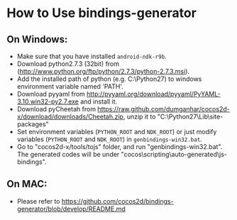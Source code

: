 How to Use bindings-generator
==================

On Windows:
------------

* Make sure that you have installed `android-ndk-r9b`.
* Download python2.7.3 (32bit) from (http://www.python.org/ftp/python/2.7.3/python-2.7.3.msi).
* Add the installed path of python (e.g. C:\Python27) to windows environment variable named 'PATH'.
* Download pyyaml from http://pyyaml.org/download/pyyaml/PyYAML-3.10.win32-py2.7.exe and install it.
* Download pyCheetah from https://raw.github.com/dumganhar/cocos2d-x/download/downloads/Cheetah.zip, unzip it to "C:\Python27\Lib\site-packages"
* Set environment variables (`PYTHON_ROOT` and `NDK_ROOT`) or just modify variables (`PYTHON_ROOT` and `NDK_ROOT`) in `genbindings-win32.bat`.
* Go to "cocos2d-x/tools/tojs" folder, and run "genbindings-win32.bat". The generated codes will be under "cocos\scripting\auto-generated\js-bindings".

On MAC:
----------

* Please refer to https://github.com/cocos2d/bindings-generator/blob/develop/README.md

